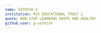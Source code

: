 ```yaml
---
name: SATHISH G 
institution: RVS EDUCATIONAL TRUST 🚩 
quote: NON-STOP LEARNING KEEPS ONE HEALTHY 
github_user: g-sathish
---
```


